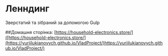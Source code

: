 # Ленндинг

Зверстатий та зібраний за допомогою Gulp

##Домашня сторінка:
[https://household-electronics.store/]([https://household-electronics.store/](https://yuriilukianovych.github.io/VladProject/)https://yuriilukianovych.github.io/VladProject/)

